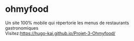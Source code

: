 # ohmyfood 
Un site 100% mobile qui répertorie les menus de restaurants gastronomiques </br>
Visitez:https://hugo-kai.github.io/Projet-3-Ohmyfood/
